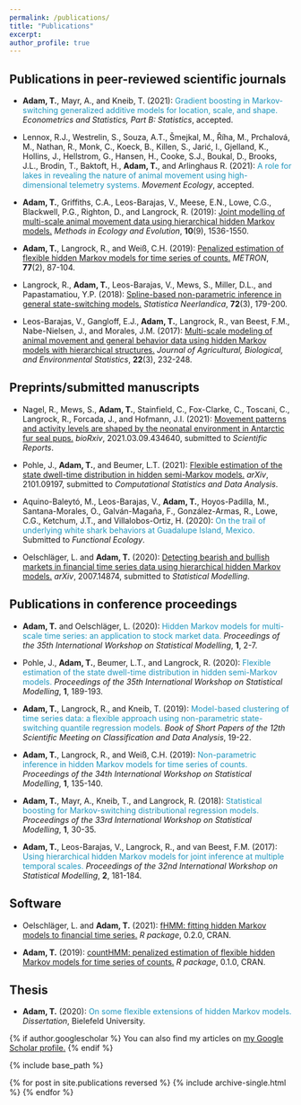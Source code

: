 ```yaml
---
permalink: /publications/
title: "Publications"
excerpt:
author_profile: true
---
```


Publications in peer-reviewed scientific journals
------

- **Adam, T.**, Mayr, A., and Kneib, T. (2021):
<span style="color: #1f96be;"> Gradient boosting in Markov-switching generalized additive models for location, scale, and shape. </span>
*Econometrics and Statistics, Part B: Statistics*, accepted.

- Lennox, R.J., Westrelin, S., Souza, A.T., Šmejkal, M., Říha, M., Prchalová, M., Nathan, R., Monk, C., Koeck, B., Killen, S., Jarić, I., Gjelland, K., Hollins, J., Hellstrom, G., Hansen, H., Cooke, S.J., Boukal, D., Brooks, J.L., Brodin, T., Baktoft, H., **Adam, T.**, and Arlinghaus R. (2021):
<span style="color: #1f96be;"> A role for lakes in revealing the nature of animal movement using high-dimensional telemetry systems. </span>
*Movement Ecology*, accepted.

- **Adam, T.**, Griffiths, C.A., Leos-Barajas, V., Meese, E.N., Lowe, C.G., Blackwell, P.G., Righton, D., and Langrock, R. (2019): 
<span style="color: #1f96be;"><a href="https://besjournals.onlinelibrary.wiley.com/doi/abs/10.1111/2041-210X.13241" target="_blank"> Joint modelling of multi-scale animal movement data using hierarchical hidden Markov models.</a></span>
*Methods in Ecology and Evolution*, **10**(9), 1536-1550. 

- **Adam, T.**, Langrock, R., and Weiß, C.H. (2019): 
<span style="color: #1f96be;"><a href="https://link.springer.com/article/10.1007/s40300-019-00153-6" target="_blank"> Penalized estimation of flexible hidden Markov models for time series of counts.</a></span>
*METRON*, **77**(2), 87-104.

-	Langrock, R., **Adam, T.**, Leos-Barajas, V., Mews, S., Miller, D.L., and Papastamatiou, Y.P. (2018):
<span style="color: #1f96be;"><a href="https://onlinelibrary.wiley.com/doi/abs/10.1111/stan.12133" target="_blank"> Spline-based non-parametric inference in general state-switching models.</a></span>
*Statistica Neerlandica*, **72**(3), 179-200.

-	Leos-Barajas, V., Gangloff, E.J., **Adam, T.**, Langrock, R., van Beest, F.M., Nabe-Nielsen, J., and Morales, J.M. (2017): 
<span style="color: #1f96be;"><a href="https://link.springer.com/article/10.1007/s13253-017-0282-9" target="_blank"> Multi-scale modeling of animal movement and general behavior data using hidden Markov models with hierarchical structures.</a></span>
*Journal of Agricultural, Biological, and Environmental Statistics*, **22**(3), 232-248.

Preprints/submitted manuscripts
------

- Nagel, R., Mews, S., **Adam, T.**, Stainfield, C., Fox-Clarke, C., Toscani, C., Langrock, R., Forcada, J., and Hofmann, J.I. (2021):
<span style="color: #1f96be;"><a href="https://www.biorxiv.org/content/10.1101/2021.03.09.434640v1.abstract" target="_blank"> Movement patterns and activity levels are shaped by the neonatal environment in Antarctic fur seal pups.</a></span>
*bioRxiv*, 2021.03.09.434640, submitted to *Scientific Reports*.

- Pohle, J., **Adam, T.**, and Beumer, L.T. (2021): 
<span style="color: #1f96be;"><a href="https://arxiv.org/abs/2101.09197" target="_blank"> Flexible estimation of the state dwell-time distribution in hidden semi-Markov models.</a></span>
*arXiv*, 2101.09197, submitted to *Computational Statistics and Data Analysis*.

- Aquino-Baleytó, M., Leos-Barajas, V., **Adam, T.**, Hoyos-Padilla, M., Santana-Morales, O., Galván-Magaña, F., González-Armas, R., Lowe, C.G., Ketchum, J.T., and Villalobos-Ortiz, H. (2020):
<span style="color: #1f96be;"> On the trail of underlying white shark behaviors at Guadalupe Island, Mexico. </span>
Submitted to *Functional Ecology*.

- Oelschläger, L. and **Adam, T.** (2020): 
<span style="color: #1f96be;"><a href="https://arxiv.org/abs/2007.14874" target="_blank"> Detecting bearish and bullish markets in financial time series data using hierarchical hidden Markov models.</a></span>
*arXiv*, 2007.14874, submitted to *Statistical Modelling*.

Publications in conference proceedings
------

- **Adam, T.** and Oelschläger, L. (2020):
<span style="color: #1f96be;"> Hidden Markov models for multi-scale time series: an application to stock market data. </span>
*Proceedings of the 35th International Workshop on Statistical Modelling*, **1**, 2-7.

-	Pohle, J., **Adam, T.**, Beumer, L.T., and Langrock, R. (2020):
<span style="color: #1f96be;"> Flexible estimation of the state dwell-time distribution in hidden semi-Markov models. </span>
*Proceedings of the 35th International Workshop on Statistical Modelling*, **1**, 189-193.

-	**Adam, T.**, Langrock, R., and Kneib, T. (2019):
<span style="color: #1f96be;"> Model-based clustering of time series data: a flexible approach using non-parametric state-switching quantile regression models. </span>
*Book of Short Papers of the 12th Scientific Meeting on Classification and Data Analysis*, 19-22.

-	**Adam, T.**, Langrock, R., and Weiß, C.H. (2019):
<span style="color: #1f96be;"> Non-parametric inference in hidden Markov models for time series of counts. </span>
*Proceedings of the 34th International Workshop on Statistical Modelling*, **1**, 135-140.

-	**Adam, T.**, Mayr, A., Kneib, T., and Langrock, R. (2018):
<span style="color: #1f96be;"> Statistical boosting for Markov-switching distributional regression models. </span>
*Proceedings of the 33rd International Workshop on Statistical Modelling*, **1**, 30-35.

-	**Adam, T.**, Leos-Barajas, V., Langrock, R., and van Beest, F.M. (2017):
<span style="color: #1f96be;"> Using hierarchical hidden Markov models for joint inference at multiple temporal scales. </span>
*Proceedings of the 32nd International Workshop on Statistical Modelling*, **2**, 181-184.

Software
------

-	Oelschläger, L. and **Adam, T.** (2021):
<span style="color: #1f96be;"><a href="https://CRAN.R-project.org/package=fHMM" target="_blank"> fHMM: fitting hidden Markov models to financial time series.</a></span>
*R package*, 0.2.0, CRAN.

- **Adam, T.** (2019):
<span style="color: #1f96be;"><a href="https://CRAN.R-project.org/package=countHMM" target="_blank"> countHMM: penalized estimation of flexible hidden Markov models for time series of counts.</a></span>
*R package*, 0.1.0, CRAN.

Thesis
------

-  **Adam, T.** (2020):
<span style="color: #1f96be;"> On some flexible extensions of hidden Markov models. </span>
*Dissertation*, Bielefeld University.

{% if author.googlescholar %}
  You can also find my articles on <u><a href="{{author.googlescholar}}">my Google Scholar profile</a>.</u>
{% endif %}

{% include base_path %}

{% for post in site.publications reversed %}
  {% include archive-single.html %}
{% endfor %}
